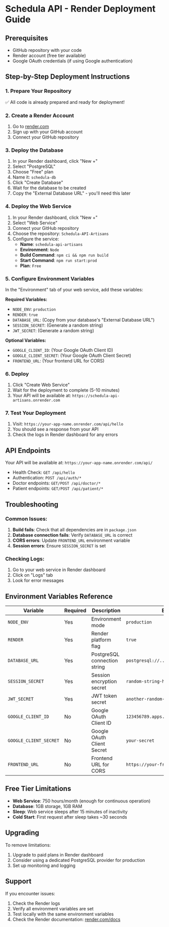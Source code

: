 # Schedula API - Render Deployment Guide

## Prerequisites

- GitHub repository with your code
- Render account (free tier available)
- Google OAuth credentials (if using Google authentication)

## Step-by-Step Deployment Instructions

### 1. Prepare Your Repository

✅ All code is already prepared and ready for deployment!

### 2. Create a Render Account

1. Go to [render.com](https://render.com)
2. Sign up with your GitHub account
3. Connect your GitHub repository

### 3. Deploy the Database

1. In your Render dashboard, click "New +"
2. Select "PostgreSQL"
3. Choose "Free" plan
4. Name it: `schedula-db`
5. Click "Create Database"
6. Wait for the database to be created
7. Copy the "External Database URL" - you'll need this later

### 4. Deploy the Web Service

1. In your Render dashboard, click "New +"
2. Select "Web Service"
3. Connect your GitHub repository
4. Choose the repository: `Schedula-API-Artisans`
5. Configure the service:
   - **Name**: `schedula-api-artisans`
   - **Environment**: `Node`
   - **Build Command**: `npm ci && npm run build`
   - **Start Command**: `npm run start:prod`
   - **Plan**: `Free`

### 5. Configure Environment Variables

In the "Environment" tab of your web service, add these variables:

**Required Variables:**

- `NODE_ENV`: `production`
- `RENDER`: `true`
- `DATABASE_URL`: (Copy from your database's "External Database URL")
- `SESSION_SECRET`: (Generate a random string)
- `JWT_SECRET`: (Generate a random string)

**Optional Variables:**

- `GOOGLE_CLIENT_ID`: (Your Google OAuth Client ID)
- `GOOGLE_CLIENT_SECRET`: (Your Google OAuth Client Secret)
- `FRONTEND_URL`: (Your frontend URL for CORS)

### 6. Deploy

1. Click "Create Web Service"
2. Wait for the deployment to complete (5-10 minutes)
3. Your API will be available at: `https://schedula-api-artisans.onrender.com`

### 7. Test Your Deployment

1. Visit: `https://your-app-name.onrender.com/api/hello`
2. You should see a response from your API
3. Check the logs in Render dashboard for any errors

## API Endpoints

Your API will be available at: `https://your-app-name.onrender.com/api/`

- Health Check: `GET /api/hello`
- Authentication: `POST /api/auth/*`
- Doctor endpoints: `GET/POST /api/doctor/*`
- Patient endpoints: `GET/POST /api/patient/*`

## Troubleshooting

### Common Issues:

1. **Build fails**: Check that all dependencies are in `package.json`
2. **Database connection fails**: Verify `DATABASE_URL` is correct
3. **CORS errors**: Update `FRONTEND_URL` environment variable
4. **Session errors**: Ensure `SESSION_SECRET` is set

### Checking Logs:

1. Go to your web service in Render dashboard
2. Click on "Logs" tab
3. Look for error messages

## Environment Variables Reference

| Variable               | Required | Description                  | Example                                |
| ---------------------- | -------- | ---------------------------- | -------------------------------------- |
| `NODE_ENV`             | Yes      | Environment mode             | `production`                           |
| `RENDER`               | Yes      | Render platform flag         | `true`                                 |
| `DATABASE_URL`         | Yes      | PostgreSQL connection string | `postgresql://...`                     |
| `SESSION_SECRET`       | Yes      | Session encryption secret    | `random-string-here`                   |
| `JWT_SECRET`           | Yes      | JWT token secret             | `another-random-string`                |
| `GOOGLE_CLIENT_ID`     | No       | Google OAuth Client ID       | `123456789.apps.googleusercontent.com` |
| `GOOGLE_CLIENT_SECRET` | No       | Google OAuth Client Secret   | `your-secret`                          |
| `FRONTEND_URL`         | No       | Frontend URL for CORS        | `https://your-frontend.com`            |

## Free Tier Limitations

- **Web Service**: 750 hours/month (enough for continuous operation)
- **Database**: 1GB storage, 1GB RAM
- **Sleep**: Web service sleeps after 15 minutes of inactivity
- **Cold Start**: First request after sleep takes ~30 seconds

## Upgrading

To remove limitations:

1. Upgrade to paid plans in Render dashboard
2. Consider using a dedicated PostgreSQL provider for production
3. Set up monitoring and logging

## Support

If you encounter issues:

1. Check the Render logs
2. Verify all environment variables are set
3. Test locally with the same environment variables
4. Check the Render documentation: [render.com/docs](https://render.com/docs)
